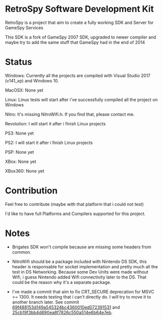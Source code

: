 # RetroSpy Software Development Kit
RetroSpy is a project that aim to create a fully working SDK and Server for GameSpy Services

This SDK is a fork of GameSpy 2007 SDK, upgraded to newer compiler and maybe try to add the same stuff that GameSpy had in the end of 2014

Status
===

Windows: Currently all the projects are compiled with Visual Studio 2017 (v141_xp) and Windows 10.

MacOSX: None yet

Linux: Linux tests will start after i've successfully compiled all the project on Windows

Nitro: It's missing NitroWifi.h. If you find that, please contact me.

Revolution: I will start it after i finish Linux projects

PS3: None yet

PS2: I will start it after i finish Linux projects

PSP: None yet

XBox: None yet

XBox360: None yet

Contribution
===

Feel free to contribute (maybe with that platform that i could not test)

I'd like to have full Platforms and Compilers supported for this project.

Notes
===

- Brigates SDK won't compile because are missing some headers from common.

- NitroWifi should be a package included with Nintendo DS SDK, this header is responsable for socket implementation and pretty much all the test in DS Networking. Because some Dev Units were made without Wifi, i guess Nintendo added Wifi connectivity later to the DS. That could be the reason why it's a separate package.

- I've made a commit that aim to fix CRT_SECURE deprecation for MSVC >= 1300. It needs testing that i can't directly do. I will try to move it to another branch later. See commit [69f488153d149a545324bc4360010ed072391531](https://github.com/arves100/retrospy-sdk/commit/69f488153d149a545324bc4360010ed072391531) and [25cb19f3bb4d890ea8f7826c550a514e6b64e7eb](https://github.com/arves100/retrospy-sdk/commit/25cb19f3bb4d890ea8f7826c550a514e6b64e7eb).

